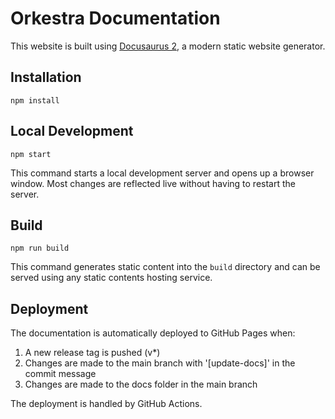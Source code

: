 # Orkestra Documentation

This website is built using [Docusaurus 2](https://docusaurus.io/), a modern static website generator.

## Installation

```
npm install
```

## Local Development

```
npm start
```

This command starts a local development server and opens up a browser window. Most changes are reflected live without having to restart the server.

## Build

```
npm run build
```

This command generates static content into the `build` directory and can be served using any static contents hosting service.

## Deployment

The documentation is automatically deployed to GitHub Pages when:
1. A new release tag is pushed (v*)
2. Changes are made to the main branch with '[update-docs]' in the commit message
3. Changes are made to the docs folder in the main branch

The deployment is handled by GitHub Actions. 
